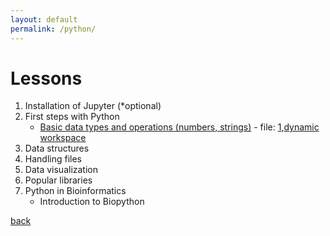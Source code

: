 ```yaml
---
layout: default
permalink: /python/
---
```



# Lessons
1. Installation of Jupyter (*optional)
2. First steps with Python
    -   <a href="https://nbviewer.jupyter.org/github/umbpb/umbpb.github.io/blob/master/course/python/01.ipynb"> Basic data types and operations (numbers, strings)</a> - file: [1](./python/01.ipynb),<a href="https://mybinder.org/v2/gh/umbpb/umbpb.github.io/master?filepath=course/python/01.ipynb">dynamic workspace</a>
3. Data structures
4. Handling files
5. Data visualization
6. Popular libraries
7. Python in Bioinformatics
    - Introduction to Biopython

[back](/)
